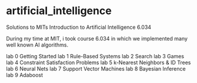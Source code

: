 # artificial_intelligence
Solutions to MITs Introduction to Artificial Intelligence 6.034

During my time at MIT, i took course 6.034 in which we implemented many well known AI algorithms.

lab 0	Getting Started
lab 1	Rule-Based Systems
lab 2	Search
lab 3	Games
lab 4	Constraint Satisfaction Problems
lab 5	k-Nearest Neighbors & ID Trees
lab 6	Neural Nets
lab 7	Support Vector Machines
lab 8	Bayesian Inference
lab 9	Adaboost
